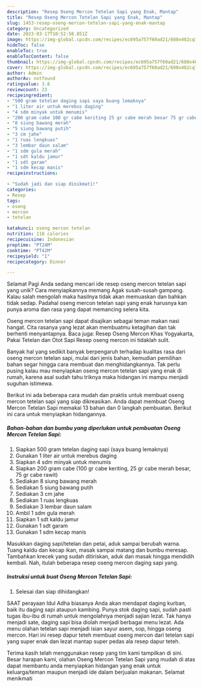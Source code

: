 ```yaml
---
description: "Resep Oseng Mercon Tetelan Sapi yang Enak, Mantap"
title: "Resep Oseng Mercon Tetelan Sapi yang Enak, Mantap"
slug: 1453-resep-oseng-mercon-tetelan-sapi-yang-enak-mantap
category: Uncategorized
date: 2023-03-17T10:52:58.851Z
image: https://img-global.cpcdn.com/recipes/ec695a757f60ad21/680x482cq70/oseng-mercon-tetelan-sapi-foto-resep-utama.jpg
hideToc: false
enableToc: true
enableTocContent: false
thumbnail: https://img-global.cpcdn.com/recipes/ec695a757f60ad21/680x482cq70/oseng-mercon-tetelan-sapi-foto-resep-utama.jpg
cover: https://img-global.cpcdn.com/recipes/ec695a757f60ad21/680x482cq70/oseng-mercon-tetelan-sapi-foto-resep-utama.jpg
author: Admin
authorAv: notfound
ratingvalue: 3.8
reviewcount: 23
recipeingredient:
- "500 gram tetelan daging sapi saya buang lemaknya"
- "1 liter air untuk merebus daging"
- "4 sdm minyak untuk menumis"
- "200 gram cabe 100 gr cabe keriting 25 gr cabe merah besar 75 gr cabe rawit"
- "8 siung bawang merah"
- "5 siung bawang putih"
- "3 cm jahe"
- "1 ruas lengkuas"
- "3 lembar daun salam"
- "1 sdm gula merah"
- "1 sdt kaldu jamur"
- "1 sdt garam"
- "1 sdm kecap manis"
recipeinstructions:

- "Sudah jadi dan siap dinikmati!"
categories:
- Resep
tags:
- oseng
- mercon
- tetelan

katakunci: oseng mercon tetelan 
nutrition: 118 calories
recipecuisine: Indonesian
preptime: "PT24M"
cooktime: "PT42M"
recipeyield: "1"
recipecategory: Dinner

---
```



Selamat Pagi Anda sedang mencari ide resep oseng mercon tetelan sapi yang unik? Cara menyiapkannya memang Agak susah-susah gampang. Kalau salah mengolah maka hasilnya tidak akan memuaskan dan bahkan tidak sedap. Padahal oseng mercon tetelan sapi yang enak harusnya kan punya aroma dan rasa yang dapat memancing selera kita.


Oseng mercon tetelan sapi dapat disajikan sebagai teman makan nasi hangat. Cita rasanya yang lezat akan membuatmu ketagihan dan tak berhenti menyantapnya. Baca juga: Resep Oseng Mercon Khas Yogyakarta, Pakai Tetelan dan Otot Sapi Resep oseng mercon ini tidaklah sulit.

Banyak hal yang sedikit banyak berpengaruh terhadap kualitas rasa dari oseng mercon tetelan sapi, mulai dari jenis bahan, kemudian pemilihan bahan segar hingga cara membuat dan menghidangkannya. Tak perlu pusing kalau mau menyiapkan oseng mercon tetelan sapi yang enak di rumah, karena asal sudah tahu triknya maka hidangan ini mampu menjadi suguhan istimewa.


Berikut ini ada beberapa cara mudah dan praktis untuk membuat oseng mercon tetelan sapi yang siap dikreasikan. Anda dapat membuat Oseng Mercon Tetelan Sapi memakai 13 bahan dan 0 langkah pembuatan. Berikut ini cara untuk menyiapkan hidangannya.

<!--inarticleads1-->

##### Bahan-bahan dan bumbu yang diperlukan untuk pembuatan Oseng Mercon Tetelan Sapi:

1. Siapkan 500 gram tetelan daging sapi (saya buang lemaknya)
1. Gunakan 1 liter air untuk merebus daging
1. Siapkan 4 sdm minyak untuk menumis
1. Siapkan 200 gram cabe (100 gr cabe keriting, 25 gr cabe merah besar, 75 gr cabe rawit)
1. Sediakan 8 siung bawang merah
1. Sediakan 5 siung bawang putih
1. Sediakan 3 cm jahe
1. Sediakan 1 ruas lengkuas
1. Sediakan 3 lembar daun salam
1. Ambil 1 sdm gula merah
1. Siapkan 1 sdt kaldu jamur
1. Gunakan 1 sdt garam
1. Gunakan 1 sdm kecap manis


Masukkan daging sapi/tetelan dan petai, aduk sampai berubah warna. Tuang kaldu dan kecap ikan, masak sampai matang dan bumbu meresap. Tambahkan krecek yang sudah ditiriskan, aduk dan masak hingga mendidih kembali. Nah, itulah beberapa resep oseng mercon daging sapi yang. 

<!--inarticleads2-->

##### Instruksi untuk buat Oseng Mercon Tetelan Sapi:


1. Selesai dan siap dihidangkan!

SAAT perayaan Idul Adha biasanya Anda akan mendapat daging kurban, baik itu daging sapi ataupun kambing. Punya stok daging sapi, sudah pasti tugas ibu-ibu di rumah untuk mengolahnya menjadi sajian lezat. Tak hanya menjadi sate, daging sapi bisa diolah menjadi berbagai menu lezat. Ada menu olahan tetelan sapi menjadi isian sayur asem, sop, hingga oseng mercon. Hari ini resep dapur teteh membuat oseng mercon dari tetelan sapi yang super enak dan lezat mantap super pedas ala resep dapur teteh. 

Terima kasih telah menggunakan resep yang tim kami tampilkan di sini. Besar harapan kami, olahan Oseng Mercon Tetelan Sapi yang mudah di atas dapat membantu anda menyiapkan hidangan yang enak untuk keluarga/teman maupun menjadi ide dalam berjualan makanan. Selamat menikmati
